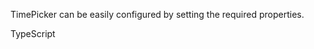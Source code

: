 TimePicker can be easily configured by setting the required properties.

TypeScript
<snippet id='settimeout-time-picker-configure-code'/>